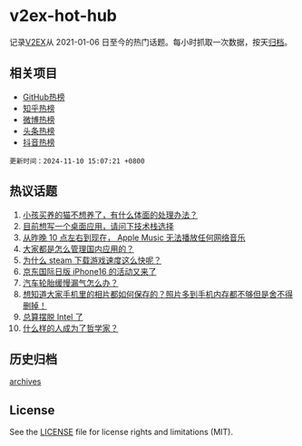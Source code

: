 # v2ex-hot-hub

 记录[V2EX](https://www.v2ex.com/)从 2021-01-06 日至今的热门话题。每小时抓取一次数据，按天[归档](archives)。
 
 ## 相关项目

- [GitHub热榜](https://github.com/snaildev/github-hot-hub)
- [知乎热榜](https://github.com/snaildev/zhihu-hot-hub)
- [微博热榜](https://github.com/snaildev/weibo-hot-hub)
- [头条热榜](https://github.com/snaildev/toutiao-hot-hub)
- [抖音热榜](https://github.com/snaildev/douyin-hot-hub)


 `更新时间：2024-11-10 15:07:21 +0800`

## 热议话题

1. [小孩买养的猫不想养了，有什么体面的处理办法？](https://www.v2ex.com/t/1088038)
1. [目前想写一个桌面应用，请问下技术栈选择](https://www.v2ex.com/t/1088076)
1. [从昨晚 10 点左右到现在， Apple Music 无法播放任何网络音乐](https://www.v2ex.com/t/1088125)
1. [大家都是怎么管理国内应用的？](https://www.v2ex.com/t/1088052)
1. [为什么 steam 下载游戏速度这么快呢？](https://www.v2ex.com/t/1088137)
1. [京东国际日版 iPhone16 的活动又来了](https://www.v2ex.com/t/1088086)
1. [汽车轮胎缓慢漏气怎么办？](https://www.v2ex.com/t/1088057)
1. [想知道大家手机里的相片都如何保存的？照片多到手机内存都不够但是舍不得删掉！](https://www.v2ex.com/t/1088030)
1. [总算摆脱 Intel 了](https://www.v2ex.com/t/1088119)
1. [什么样的人成为了哲学家？](https://www.v2ex.com/t/1088054)

## 历史归档

[archives](archives)

## License

See the [LICENSE](LICENSE) file for license rights and limitations (MIT).
